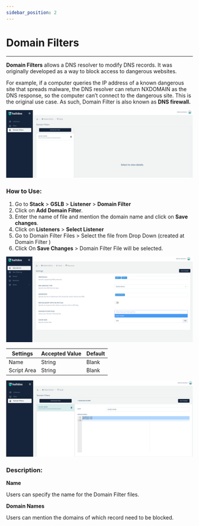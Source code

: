 ```yaml
---
sidebar_position: 2
---
```


# Domain Filters

---

**Domain Filters** allows a DNS resolver to modify DNS records. It was originally developed as a way to block access to dangerous websites.  

For example, if a computer queries the IP address of a known dangerous site that spreads malware, the DNS resolver can return NXDOMAIN as the DNS response, so the computer can’t connect to the dangerous site. This is the original use case. As such, Domain Filter is also known as **DNS firewall.**  

![domain filters](/img/gslb/v6/docs/domain_filters.png)

### How to Use:

 1. Go to **Stack** > **GSLB** > **Listener** > **Domain Filter** 
 2. Click on **Add Domain Filter**.
 3. Enter the name of file and mention the domain name and click on **Save changes**.
4. Click on **Listeners** > **Select Listener** 
5. Go to Domain Filter Files > Select the file from Drop Down (created at Domain Filter )
6. Click On **Save Changes** > Domain Filter File will be selected.

![domain filters](/img/gslb/v6/docs/domain_filter_listener.png)



|   Settings  | Accepted Value   | Default    |
| ----------- | ----------- | -------- |
| Name | String | Blank
| Script Area | String | Blank

![domain filters](/img/gslb/v6/docs/domain_file.png)

### Description:

**Name**

Users can specify the name for the Domain Filter files.

**Domain Names**

Users can mention the domains of which record need to be blocked.
